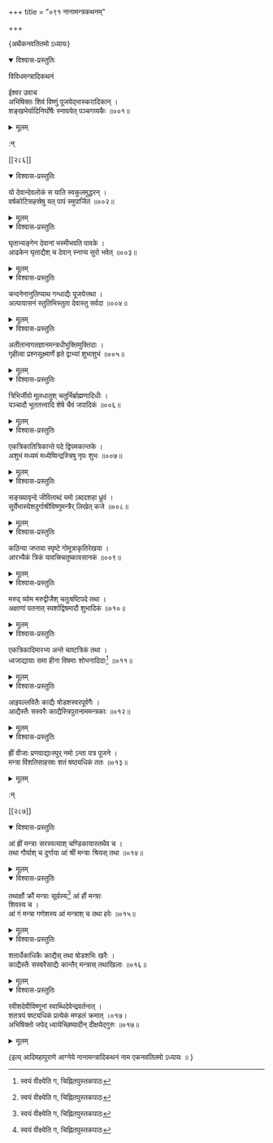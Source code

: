 +++
title = "०९१ नानामन्त्रकथनम्"

+++

\{अथैकनवतितमो ऽध्यायः\}


<details open><summary>विश्वास-प्रस्तुतिः</summary>

विविधमन्त्रादिकथनं  
    
ईश्वर उवाच  
अभिषिक्तः शिवं विष्णुं पूजयेद्भास्करादिकान्   ।  
शङ्खभेर्यादिनिर्घोषैः स्नापयेत् पञ्चगव्यकैः   ॥००१॥
</details>

<details><summary>मूलम्</summary>

विविधमन्त्रादिकथनं  
    
ईश्वर उवाच  
अभिषिक्तः शिवं विष्णुं पूजयेद्भास्करादिकान्   ।  
शङ्खभेर्यादिनिर्घोषैः स्नापयेत् पञ्चगव्यकैः   ॥००१॥
</details>  
    
:न्  
    
[^१]: स्वयं वीक्ष्येति ग, चिह्नितपुस्तकपाठः  

[[२८६]]
    

<details open><summary>विश्वास-प्रस्तुतिः</summary>

यो देवान्देवलोकं स याति स्वकुलमुद्धरन् ।  
वर्षकोटिसहस्रेषु यत् पापं स्मुपार्जितं ॥००२॥
</details>

<details><summary>मूलम्</summary>

यो देवान्देवलोकं स याति स्वकुलमुद्धरन् ।  
वर्षकोटिसहस्रेषु यत् पापं स्मुपार्जितं ॥००२॥
</details>  

<details open><summary>विश्वास-प्रस्तुतिः</summary>

घृताभ्यङ्गेन देवानां भस्मीभवति पावके ।  
आढकेन घृताद्यैश् च देवान् स्नाप्य सुरो भवेत् ॥००३॥
</details>

<details><summary>मूलम्</summary>

घृताभ्यङ्गेन देवानां भस्मीभवति पावके ।  
आढकेन घृताद्यैश् च देवान् स्नाप्य सुरो भवेत् ॥००३॥
</details>  

<details open><summary>विश्वास-प्रस्तुतिः</summary>

चन्दनेनानुलिप्याथ गन्धाद्यैः पूजयेत्तथा ।  
अल्पायासनं स्तुतिभिस्तुता देवास्तु सर्वदा ॥००४॥
</details>

<details><summary>मूलम्</summary>

चन्दनेनानुलिप्याथ गन्धाद्यैः पूजयेत्तथा ।  
अल्पायासनं स्तुतिभिस्तुता देवास्तु सर्वदा ॥००४॥
</details>  

<details open><summary>विश्वास-प्रस्तुतिः</summary>

अतीतानागतज्ञानमन्त्रधीभुक्तिमुक्तिदाः ।  
गृहीत्वा प्रश्नसूक्ष्मार्णे हृते द्वाभ्यां शुभाशुभं   ॥००५॥
</details>

<details><summary>मूलम्</summary>

अतीतानागतज्ञानमन्त्रधीभुक्तिमुक्तिदाः ।  
गृहीत्वा प्रश्नसूक्ष्मार्णे हृते द्वाभ्यां शुभाशुभं   ॥००५॥
</details>  

<details open><summary>विश्वास-प्रस्तुतिः</summary>

त्रिभिर्जीवो मूलधातुश् चतुर्भिर्ब्राह्मणादिधीः   ।  
यञ्चादौ भूततत्त्वादि शेषे चैवं जपादिकं ॥००६॥
</details>

<details><summary>मूलम्</summary>

त्रिभिर्जीवो मूलधातुश् चतुर्भिर्ब्राह्मणादिधीः   ।  
यञ्चादौ भूततत्त्वादि शेषे चैवं जपादिकं ॥००६॥
</details>  

<details open><summary>विश्वास-प्रस्तुतिः</summary>

एकत्रिकातित्रिकान्ते पदे द्विपमकान्तके ।  
अशुभं मध्यमं मध्येष्विन्द्रस्त्रिषु नृपः शुभः   ॥००७॥
</details>

<details><summary>मूलम्</summary>

एकत्रिकातित्रिकान्ते पदे द्विपमकान्तके ।  
अशुभं मध्यमं मध्येष्विन्द्रस्त्रिषु नृपः शुभः   ॥००७॥
</details>  

<details open><summary>विश्वास-प्रस्तुतिः</summary>

सङ्ख्यावृन्दे जीविताब्दं यमो ऽब्ददशहा ध्रुवं   ।  
सूर्येभास्येशदुर्गाश्रीविष्णुमन्त्रैर् लिखेत् कजे ॥००८॥
</details>

<details><summary>मूलम्</summary>

सङ्ख्यावृन्दे जीविताब्दं यमो ऽब्ददशहा ध्रुवं   ।  
सूर्येभास्येशदुर्गाश्रीविष्णुमन्त्रैर् लिखेत् कजे ॥००८॥
</details>  

<details open><summary>विश्वास-प्रस्तुतिः</summary>

कठिन्या जप्तया स्पृष्टे गोमूत्राकृतिरेखया ।  
आरभ्यैकं त्रिकं यावत्त्रिचतुष्कावसानकं ॥००९॥
</details>

<details><summary>मूलम्</summary>

कठिन्या जप्तया स्पृष्टे गोमूत्राकृतिरेखया ।  
आरभ्यैकं त्रिकं यावत्त्रिचतुष्कावसानकं ॥००९॥
</details>  

<details open><summary>विश्वास-प्रस्तुतिः</summary>

मरुद् व्योम मरुद्वीजैश् चतुःषष्टिपदे तथा ।  
अक्षाणां पतनात् स्पर्शाद्विषमादौ शुभादिकं   ॥०१०॥
</details>

<details><summary>मूलम्</summary>

मरुद् व्योम मरुद्वीजैश् चतुःषष्टिपदे तथा ।  
अक्षाणां पतनात् स्पर्शाद्विषमादौ शुभादिकं   ॥०१०॥
</details>  

<details open><summary>विश्वास-प्रस्तुतिः</summary>

एकत्रिकादिमारभ्य अन्ते चाष्टत्रिकं तथा ।  
ध्वजाद्यायाः समा हीना विषमाः शोभनादिदाः[^१]   ॥०११॥
</details>

<details><summary>मूलम्</summary>

एकत्रिकादिमारभ्य अन्ते चाष्टत्रिकं तथा ।  
ध्वजाद्यायाः समा हीना विषमाः शोभनादिदाः[^१]   ॥०११॥
</details>  

<details open><summary>विश्वास-प्रस्तुतिः</summary>

आइपल्लवितैः काद्यैः षोडशस्वरपूर्वगैः ।  
आद्यैस्तैः सस्वरैः काद्यैस्त्रिपुरानाममन्त्रकाः   ॥०१२॥
</details>

<details><summary>मूलम्</summary>

आइपल्लवितैः काद्यैः षोडशस्वरपूर्वगैः ।  
आद्यैस्तैः सस्वरैः काद्यैस्त्रिपुरानाममन्त्रकाः   ॥०१२॥
</details>  

<details open><summary>विश्वास-प्रस्तुतिः</summary>

ह्रीं वीजाः प्रणवाद्याःस्पुर् नमो ऽन्ता यत्र पूजने   ।  
मन्त्रा विंशतिसाहस्राः शतं षष्ठ्यधिकं ततः   ॥०१३॥
</details>

<details><summary>मूलम्</summary>

ह्रीं वीजाः प्रणवाद्याःस्पुर् नमो ऽन्ता यत्र पूजने   ।  
मन्त्रा विंशतिसाहस्राः शतं षष्ठ्यधिकं ततः   ॥०१३॥
</details>  
    
:न्  
    
[^१]: शोभनादिकाः इति ङ, चिह्नितपुस्तकपाठः  

[[२८७]]
    

<details open><summary>विश्वास-प्रस्तुतिः</summary>

आं ह्रीं मन्त्राः सरस्वत्याश् चण्डिकायास्तथैव च   ।  
तथा गौर्याश् च दुर्गाया आं श्रीं मन्त्राः श्रियस् तथा   ॥०१४॥
</details>

<details><summary>मूलम्</summary>

आं ह्रीं मन्त्राः सरस्वत्याश् चण्डिकायास्तथैव च   ।  
तथा गौर्याश् च दुर्गाया आं श्रीं मन्त्राः श्रियस् तथा   ॥०१४॥
</details>  

<details open><summary>विश्वास-प्रस्तुतिः</summary>

तथाक्षौं क्रौं मन्त्राः सूर्यस्य[^१] आं हौं मन्त्राः  
शिवस्य च ।  
आं गं मन्त्रा गणेशस्य आं मन्त्राश् च तथा हरेः   ॥०१५॥
</details>

<details><summary>मूलम्</summary>

तथाक्षौं क्रौं मन्त्राः सूर्यस्य[^१] आं हौं मन्त्राः  
शिवस्य च ।  
आं गं मन्त्रा गणेशस्य आं मन्त्राश् च तथा हरेः   ॥०१५॥
</details>  

<details open><summary>विश्वास-प्रस्तुतिः</summary>

शतार्धैकाधिकैः काद्यैस् तथा षोडशभिः खरैः   ।  
काद्यैस्तैः सस्वरैसाद्यैः कान्तैर् मन्त्रास् तथाखिलाः   ॥०१६॥
</details>

<details><summary>मूलम्</summary>

शतार्धैकाधिकैः काद्यैस् तथा षोडशभिः खरैः   ।  
काद्यैस्तैः सस्वरैसाद्यैः कान्तैर् मन्त्रास् तथाखिलाः   ॥०१६॥
</details>  

<details open><summary>विश्वास-प्रस्तुतिः</summary>

रवीशदेवीविष्णूनां स्वाब्धिदेवेन्द्रवर्तनात् ।  
शतत्रयं षष्ट्यधिकं प्रत्येकं मण्डलं क्रमात्   ।०१७।  
अभिषिक्तो जपेद् ध्यायेच्छिष्यादीन् दीक्षयेद्गुरुः   ॥०१७॥
</details>

<details><summary>मूलम्</summary>

रवीशदेवीविष्णूनां स्वाब्धिदेवेन्द्रवर्तनात् ।  
शतत्रयं षष्ट्यधिकं प्रत्येकं मण्डलं क्रमात्   ।०१७।  
अभिषिक्तो जपेद् ध्यायेच्छिष्यादीन् दीक्षयेद्गुरुः   ॥०१७॥
</details>  
    
\{इत्य् आदिमहापुराणे आग्नेये नानामन्त्रादिकथनं नाम एकनवतितमो ऽध्यायः ॥  }
    